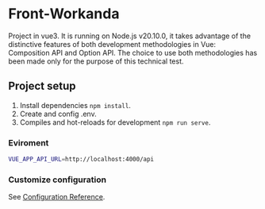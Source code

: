 # Front-Workanda
Project in vue3. It is running on Node.js v20.10.0, it takes advantage of the distinctive features of both development methodologies in Vue: Composition API and Option API. The choice to use both methodologies has been made only for the purpose of this technical test.

## Project setup
1. Install dependencies ```npm install```.
2. Create and config .env.
3. Compiles and hot-reloads for development ```npm run serve```.

### Eviroment
```bash
VUE_APP_API_URL=http://localhost:4000/api
```

### Customize configuration
See [Configuration Reference](https://cli.vuejs.org/config/).
